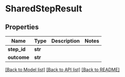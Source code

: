 # SharedStepResult


## Properties
Name | Type | Description | Notes
------------ | ------------- | ------------- | -------------
**step_id** | **str** |  | 
**outcome** | **str** |  | 

[[Back to Model list]](../README.md#documentation-for-models) [[Back to API list]](../README.md#documentation-for-api-endpoints) [[Back to README]](../README.md)


